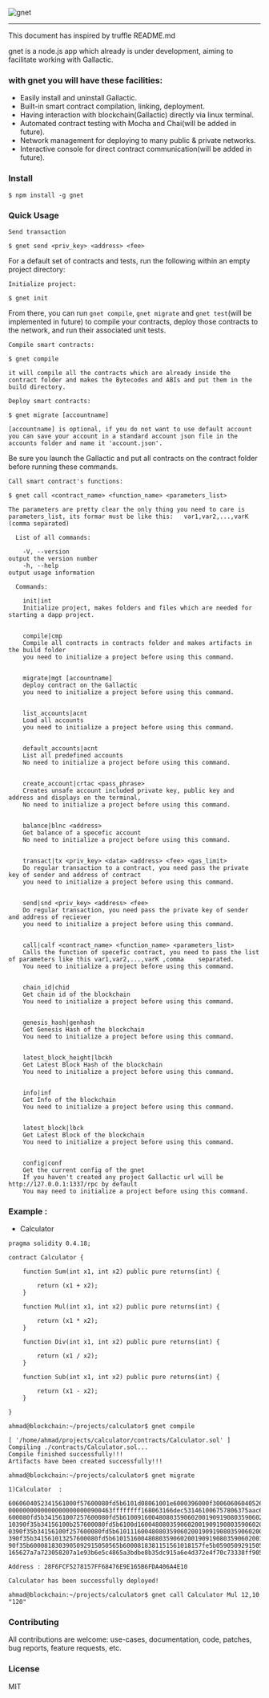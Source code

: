 ![gnet](https://thumb.ibb.co/bWVvmS/snack.png "gnet")

-----------------------
This document has inspired by truffle README.md

gnet is a node.js app which already is under development, aiming to facilitate working with Gallactic.

### with gnet you will have these facilities:

* Easily install and uninstall Gallactic.
* Built-in smart contract compilation, linking, deployment.
* Having interaction with blockchain(Gallactic) directly via linux terminal.
* Automated contract testing with Mocha and Chai(will be added in future).
* Network management for deploying to many public & private networks.
* Interactive console for direct contract communication(will be added in future).

### Install

```
$ npm install -g gnet
```

### Quick Usage

```
Send transaction

$ gnet send <priv_key> <address> <fee> 

```

For a default set of contracts and tests, run the following within an empty project directory:

```
Initialize project:

$ gnet init
```

From there, you can run `gnet compile`, `gnet migrate` and `gnet test`(will be implemented in future) to compile your contracts, deploy those contracts to the network, and run their associated unit tests.

```
Compile smart contracts:

$ gnet compile

it will compile all the contracts which are already inside the contract folder and makes the Bytecodes and ABIs and put them in the build directory.
```
```
Deploy smart contracts:

$ gnet migrate [accountname]

[accountname] is optional, if you do not want to use default account you can save your account in a standard account json file in the accounts folder and name it 'account.json'.

```
Be sure you launch the Gallactic and put all contracts on the contract folder before running these commands.

```
Call smart contract's functions:

$ gnet call <contract_name> <function_name> <parameters_list>

The parameters are pretty clear the only thing you need to care is parameters_list, its formar must be like this:   var1,var2,...,varK (comma separated)

```

```
  List of all commands:

    -V, --version                                                output the version number
    -h, --help                                                   output usage information

  Commands:

    init|int                                                     
    Initialize project, makes folders and files which are needed for starting a dapp project.
    
    
    compile|cmp                                                  
    Compile all contracts in contracts folder and makes artifacts in the build folder  
    you need to initialize a project before using this command.
    
    
    migrate|mgt [accountname]                                    
    deploy contract on the Gallactic  
    you need to initialize a project before using this command.
    
    
    list_accounts|acnt                                           
    Load all accounts  
    you need to initialize a project before using this command.
    
    
    default_accounts|acnt                                        
    List all predefined accounts  
    No need to initialize a project before using this command.
    
    
    create_account|crtac <pass_phrase>                           
    Creates unsafe account included private key, public key and address and displays on the terminal,   
    No need to initialize a project before using this command.
    
    
    balance|blnc <address>                                       
    Get balance of a specefic account  
    No need to initialize a project before using this command.
    
    
    transact|tx <priv_key> <data> <address> <fee> <gas_limit>    
    Do regular transaction to a contract, you need pass the private key of sender and address of contract  
    you need to initialize a project before using this command.
    
    
    send|snd <priv_key> <address> <fee>                          
    Do regular transaction, you need pass the private key of sender and address of reciever  
    you need to initialize a project before using this command.
    

    call|calf <contract_name> <function_name> <parameters_list>  
    Calls the function of specefic contract, you need to pass the list of parameters like this var1,var2,...,varK ,comma    separated.  
    You need to initialize a project before using this command.
     
    
    chain_id|chid                                                
    Get chain id of the blockchain  
    You need to initialize a project before using this command.
    
    
    genesis_hash|genhash                                         
    Get Genesis Hash of the blockchain  
    You need to initialize a project before using this command.
    
    
    latest_block_height|lbckh                                    
    Get Latest Block Hash of the blockchain  
    You need to initialize a project before using this command.
    
    
    info|inf                                                     
    Get Info of the blockchain  
    You need to initialize a project before using this command.
    
    
    latest_block|lbck                                            
    Get Latest Block of the blockchain  
    You need to initialize a project before using this command.
    
    
    config|conf                                                  
    Get the current config of the gnet  
    If you haven't created any project Gallactic url will be http://127.0.0.1:1337/rpc by default  
    You may need to initialize a project before using this command.
```

### Example :
* Calculator

```
pragma solidity 0.4.18;

contract Calculator {

    function Sum(int x1, int x2) public pure returns(int) {

        return (x1 + x2);
    }

    function Mul(int x1, int x2) public pure returns(int) {

        return (x1 * x2);
    }

    function Div(int x1, int x2) public pure returns(int) {

        return (x1 / x2);
    }

    function Sub(int x1, int x2) public pure returns(int) {

        return (x1 - x2);
    }

}

```
```
ahmad@blockchain:~/projects/calculator$ gnet compile

[ '/home/ahmad/projects/calculator/contracts/Calculator.sol' ]
Compiling ./contracts/Calculator.sol...
Compile finished successfully!!!
Artifacts have been created successfully!!!

ahmad@blockchain:~/projects/calculator$ gnet migrate

1)Calculator  :  

6060604052341561000f57600080fd5b6101d08061001e6000396000f300606060405260043610610062576000357c01000000000000000000000000000000000
00000000000000000000000900463ffffffff168063166dec531461006757806375aac69e146100a7578063eb638f12146100e7578063fa94904d14610127575b
600080fd5b341561007257600080fd5b6100916004808035906020019091908035906020019091905050610167565b60405180828152602001915050604051809
10390f35b34156100b257600080fd5b6100d16004808035906020019091908035906020019091905050610174565b604051808281526020019150506040518091
0390f35b34156100f257600080fd5b610111600480803590602001909190803590602001909190505061018a565b6040518082815260200191505060405180910
390f35b341561013257600080fd5b6101516004808035906020019091908035906020019091905050610197565b60405180828152602001915050604051809103
90f35b6000818303905092915050565b6000818381151561018157fe5b05905092915050565b6000818301905092915050565b60008183029050929150505600a
165627a7a723058207a1e93b6e5c4865a3bdbe8b35dc915a6e4d372e4f70c73338ff905d3f9e1f3c40029

Address : 28F6FCF5278157FF68476E9E165B6FDA406A4E10

Calculator has been successfully deployed! 

ahmad@blockchain:~/projects/calculator$ gnet call Calculator Mul 12,10
"120"

```

### Contributing
All contributions are welcome: use-cases, documentation, code, patches, bug reports, feature requests, etc. 
### License

MIT
